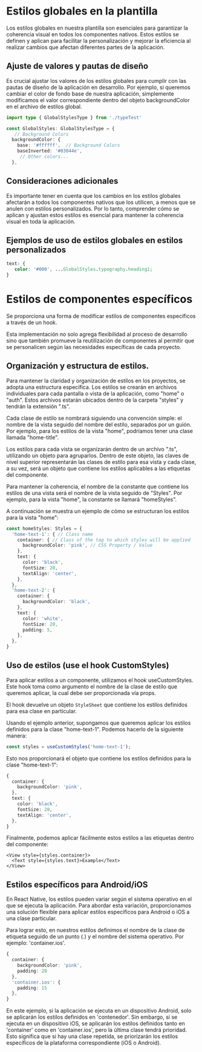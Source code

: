 <!-- 
Agregar fuentes personalizadas
Agregar íconos de la tienda app
Reemplazar íconos
-->
# Estilos globales en la plantilla

Los estilos globales en nuestra plantilla son esenciales para garantizar la coherencia visual en todos los componentes nativos. Estos estilos se definen y aplican para facilitar la personalización y mejorar la eficiencia al realizar cambios que afectan diferentes partes de la aplicación.

## Ajuste de valores y pautas de diseño

Es crucial ajustar los valores de los estilos globales para cumplir con las pautas de diseño de la aplicación en desarrollo. Por ejemplo, si queremos cambiar el color de fondo base de nuestra aplicación, simplemente modificamos el valor correspondiente dentro del objeto backgroundColor en el archivo de estilos global.

```ts
import type { GlobalStylesType } from './typeTest'

const GlobalStyles: GlobalStylesType = {
   // Background Colors
  backgroundColor: {
    base: '#ffffff',  // Background Colors
    baseInverted: '#03044e',
     // Other colors...
  },
```

## Consideraciones adicionales

Es importante tener en cuenta que los cambios en los estilos globales afectarán a todos los componentes nativos que los utilicen, a menos que se anulen con estilos personalizados. Por lo tanto, comprender cómo se aplican y ajustan estos estilos es esencial para mantener la coherencia visual en toda la aplicación.

## Ejemplos de uso de estilos globales en estilos personalizados

```css
text: {
   color: '#000', ...GlobalStyles.typography.heading1;
}
```

# Estilos de componentes específicos

Se proporciona una forma de modificar estilos de componentes específicos a través de un hook.

Esta implementación no solo agrega flexibilidad al proceso de desarrollo sino que también promueve la reutilización de componentes al permitir que se personalicen según las necesidades específicas de cada proyecto.

## Organización y estructura de estilos.

Para mantener la claridad y organización de estilos en los proyectos, se adopta una estructura específica. Los estilos se crearán en archivos individuales para cada pantalla o vista de la aplicación, como "home" o "auth". Estos archivos estarán ubicados dentro de la carpeta "styles" y tendrán la extensión ".ts".

Cada clase de estilo se nombrará siguiendo una convención simple: el nombre de la vista seguido del nombre del estilo, separados por un guión. Por ejemplo, para los estilos de la vista "home", podríamos tener una clase llamada "home-title".

Los estilos para cada vista se organizarán dentro de un archivo ".ts", utilizando un objeto para agruparlos. Dentro de este objeto, las claves de nivel superior representarán las clases de estilo para esa vista y cada clase, a su vez, será un objeto que contiene los estilos aplicables a las etiquetas del componente.

Para mantener la coherencia, el nombre de la constante que contiene los estilos de una vista será el nombre de la vista seguido de "Styles". Por ejemplo, para la vista "home", la constante se llamará "homeStyles".

A continuación se muestra un ejemplo de cómo se estructuran los estilos para la vista "home":

```ts
const homeStyles: Styles = {
  'home-text-1': { // Class name
    container: { // Class of the tag to which styles will be applied
      backgroundColor: 'pink', // CSS Property / Value
    },
    text: {
      color: 'black',
      fontSize: 20,
      textAlign: 'center',
    },
  },
  'home-text-2': {
    container: {
      backgroundColor: 'black',
    },
    text: {
      color: 'white',
      fontSize: 20,
      padding: 5,
    },
  },
}
```

## Uso de estilos (use el hook CustomStyles)

Para aplicar estilos a un componente, utilizamos el hook useCustomStyles. Este hook toma como argumento el nombre de la clase de estilo que queremos aplicar, la cual debe ser proporcionada vía props.

El hook devuelve un objeto `StyleSheet` que contiene los estilos definidos para esa clase en particular.

Usando el ejemplo anterior, supongamos que queremos aplicar los estilos definidos para la clase "home-text-1". Podemos hacerlo de la siguiente manera:

```ts
const styles = useCustomStyles('home-text-1');
```
Esto nos proporcionará el objeto que contiene los estilos definidos para la clase "home-text-1":

```ts
{
  container: {
    backgroundColor: 'pink',
  },
  text: {
    color: 'black',
    fontSize: 20,
    textAlign: 'center',
  }, 
}
```

Finalmente, podemos aplicar fácilmente estos estilos a las etiquetas dentro del componente:

```tsx
<View style={styles.container}>
  <Text style={styles.text}>Example</Text>
</View>
```

## Estilos específicos para Android/iOS

En React Native, los estilos pueden variar según el sistema operativo en el que se ejecuta la aplicación. Para abordar esta variación, proporcionamos una solución flexible para aplicar estilos específicos para Android o iOS a una clase particular.

Para lograr esto, en nuestros estilos definimos el nombre de la clase de etiqueta seguido de un punto (.) y el nombre del sistema operativo. Por ejemplo: 'container.ios'.

```ts
{
  container: {
    backgroundColor: 'pink',
    padding: 20
  },
  'container.ios': {
    padding: 15
  },
}
```

En este ejemplo, si la aplicación se ejecuta en un dispositivo Android, solo se aplicarán los estilos definidos en 'contenedor'. Sin embargo, si se ejecuta en un dispositivo iOS, se aplicarán los estilos definidos tanto en 'container' como en 'container.ios', pero la última clase tendrá prioridad. Esto significa que si hay una clase repetida, se priorizarán los estilos específicos de la plataforma correspondiente (iOS o Android).


